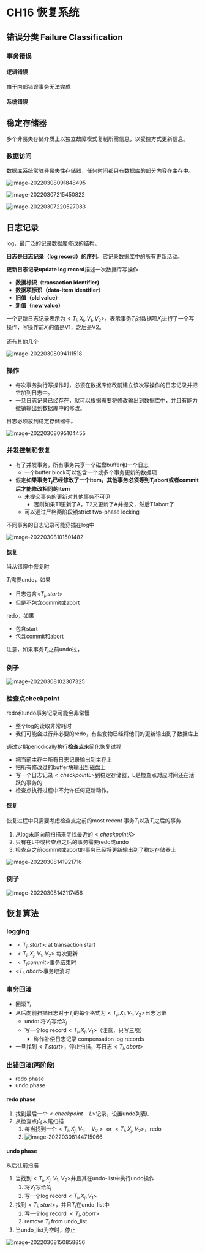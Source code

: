 # CH16 恢复系统

## 错误分类 Failure Classification

### 事务错误

#### 逻辑错误

由于内部错误事务无法完成

#### 系统错误

## 稳定存储器

多个非易失存储介质上以独立故障模式复制所需信息，以受控方式更新信息。

### 数据访问

数据库系统常驻非易失性存储器，任何时间都只有数据库的部分内容在主存中。

![image-20220308091848495](https://cdn.jsdelivr.net/gh/xinwuyun/pictures@main/2022/03/08/e0df3cc101bf483ac4b2eefcded79cdf-image-20220308091848495-db7d13.png)



![image-20220307215450822](https://cdn.jsdelivr.net/gh/xinwuyun/pictures@main/2022/03/07/afdb6d77404190fd5d7dfdd370505be0-image-20220307215450822-0545b0.png)

![image-20220307220527083](https://cdn.jsdelivr.net/gh/xinwuyun/pictures@main/2022/03/07/0211a78813eea88a2e859818f445c897-image-20220307220527083-311a3a.png)

## 日志记录

log，最广泛的记录数据库修改的结构。

**日志是日志记录（log record）的序列**。它记录数据库中的所有更新活动。

**更新日志记录update log record**描述一次数据库写操作

+ **数据标识（transaction identifier)**
+ **数据项标识（data-item identifier）**
+ **旧值（old value）**
+ **新值（new value）**

一个更新日志记录表示为$<T_i, X_i, V_1, V_2>$，表示事务$T_i$对数据项$X_i$进行了一个写操作，写操作前$X_i$的值是V1，之后是V2。

还有其他几个

![image-20220308094111518](https://cdn.jsdelivr.net/gh/xinwuyun/pictures@main/2022/03/08/409f051183066e47c01abdae7234688b-image-20220308094111518-df8573.png)

### 操作

+ 每次事务执行写操作时，必须在数据库修改前建立该次写操作的日志记录并把它加到日志中。
+ 一旦日志记录已经存在，就可以根据需要将修改输出到数据库中，并且有能力撤销输出到数据库中的修改。

日志必须放到稳定存储器中。

![image-20220308095104455](https://cdn.jsdelivr.net/gh/xinwuyun/pictures@main/2022/03/08/cb140ab88af3d52f3f66d5aa3a1128c7-image-20220308095104455-237fc8.png)

### 并发控制和恢复

+ 有了并发事务，所有事务共享一个磁盘buffer和一个日志
  + 一个buffer block可以包含一个或多个事务更新的数据项
+ 假定**如果事务$T_i$已经修改了一个item，其他事务必须等到$T_i$abort或者commit后才能修改相同的item**
  + 未提交事务的更新对其他事务不可见
    + 否则如果T1更新了A，T2又更新了A并提交，然后T1abort了
  + 可以通过严格两阶段锁strict two-phase locking

不同事务的日志记录可能穿插在log中

![image-20220308101501482](https://cdn.jsdelivr.net/gh/xinwuyun/pictures@main/2022/03/08/3603f0615f32995b52752aa4c36a409b-image-20220308101501482-8eeaa1.png)

#### 恢复

当从错误中恢复时

$T_i$需要undo，如果

+ 日志包含<$T_i, start$>
+ 但是不包含commit或abort

redo，如果

+ 包含start
+ 包含commit和abort

注意，如果事务$T_i$之前undo过，

### 例子

![image-20220308102307325](https://cdn.jsdelivr.net/gh/xinwuyun/pictures@main/2022/03/08/8666ca247005c2b61aac99cba17b8b7f-image-20220308102307325-316f8a.png)

### 检查点checkpoint

redo和undo事务记录可能会非常慢

+ 整个log的读取非常耗时
+ 我们可能会进行非必要的redo，有些食物已经将他们的更新输出到了数据库上

通过定期periodically执行**检查点**来简化恢复过程

+ 把当前主存中所有日志记录输出到主存上
+ 把所有修改过的buffer块输出到磁盘上
+ 写一个日志记录$<checkpoint L>$到稳定存储器，L是检查点对应时间还在活跃的事务的
+ 检查点执行过程中不允许任何更新动作。

#### 恢复

恢复过程中只需要考虑检查点之前的most recent 事务$T_i$以及$T_i$之后的事务

1. 从log末尾向前扫描来寻找最近的$<checkpoint K>$
2. 只有在L中或检查点之后的事务需要redo或undo
3. 检查点之前commit或abort的事务已经将更新输出到了稳定存储器上 

![image-20220308141921716](https://cdn.jsdelivr.net/gh/xinwuyun/pictures@main/2022/03/08/306917660b1ff7ab860970e5153dd755-image-20220308141921716-cf3c7d.png)

### 例子

![image-20220308142117456](https://cdn.jsdelivr.net/gh/xinwuyun/pictures@main/2022/03/08/f2953ea367b254b6a0c2ba8ab0285e37-image-20220308142117456-1cff85.png)

## 恢复算法

### logging

+ $<T_i,start>$: at transaction start
+ $<T_i,X_j, V_1, V_2>$ 每次更新
+ $<T_i commit>$事务结束时
+ <$T_i, abort$>事务取消时

### 事务回滚

+ 回滚$T_i$
+ 从后向前扫描日志对于$T_i$的每个格式为$<T_i, X_j, V_1, V_2>$日志记录
  + undo: 将$V_1$写给$X_j$
  + 写一个log record$<T_i, X_j, V_1>$（注意，只写三项）
    + 称作补偿日志记录 compensation log records
+ 一旦找到$<T_i start>$，停止扫描，写日志$<T_i, abort>$

### 出错回滚(两阶段)

+ redo phase
+ undo phase

#### redo phase

1. 找到最后一个$<checkpoint \quad L>$记录，设置undo列表L
2. 从检查点向末尾扫描
   1. 每当找到一个$<T_{i}, X_{j},  V_{1}, \quad V_{2}>\text { or }<T_{i}, X_{j}, V_{2}>$，redo
   2. ![image-20220308144715066](https://cdn.jsdelivr.net/gh/xinwuyun/pictures@main/2022/03/08/c3c50b68c88dd6529e71598e498f9fb6-image-20220308144715066-cb4863.png)

#### undo phase

从后往前扫描

1. 当找到$<T_{i}, X_{j},  V_{1}, V_{2}>$并且其在undo-list中执行undo操作
   1. 将$V_1$写给$X_j$
   2. 写一个log record$<T_i, X_j, V_1>$
2. 找到$<T_i, start>$，并且$T_i$在undo_list中
   1. 写一个log record $<T_i, abort>$
   2. remove $T_i$ from undo_list
3. 当undo_list为空时，停止

![image-20220308150858856](https://cdn.jsdelivr.net/gh/xinwuyun/pictures@main/2022/03/08/9cce7dda867694f8ffba01476dc819ec-image-20220308150858856-a4bff7.png)
